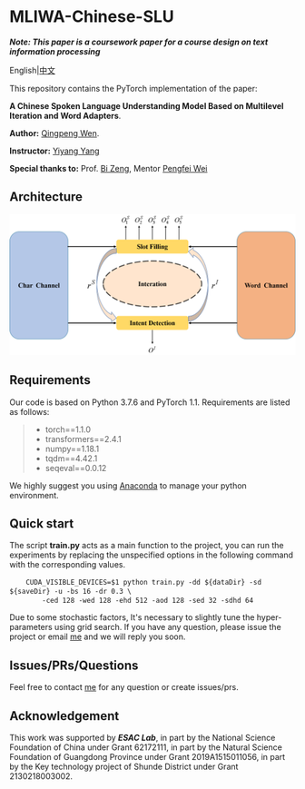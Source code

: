 # MLIWA-Chinese-SLU
***Note: This paper is a coursework paper for a course design on text information processing***

English|[中文](README_CN.md)

This repository contains the PyTorch implementation of the paper: 

****A Chinese Spoken Language Understanding Model Based on Multilevel Iteration and Word Adapters****. 

**Author:** [Qingpeng Wen](mailto:wqp@mail2.gdut.edu.cn). 

**Instructor:** [Yiyang Yang](mailto:yyygou_yang@163.com)

**Special thanks to:** Prof. [Bi Zeng](mailto:zb9215@gdut.edu.cn), Mentor [Pengfei Wei](mailto:wpf@gdut.edu.cn)
## Architecture

<img src="Figures\fig.png">

## Requirements
Our code is based on Python 3.7.6 and PyTorch 1.1. Requirements are listed as follows:
> - torch==1.1.0
> - transformers==2.4.1
> - numpy==1.18.1
> - tqdm==4.42.1
> - seqeval==0.0.12

We highly suggest you using [Anaconda](https://www.anaconda.com) to manage your python environment.

## Quick start
The script **train.py** acts as a main function to the project, you can run the experiments by replacing the unspecified options in the following command with the corresponding values.

```shell
    CUDA_VISIBLE_DEVICES=$1 python train.py -dd ${dataDir} -sd ${saveDir} -u -bs 16 -dr 0.3 \ 
        -ced 128 -wed 128 -ehd 512 -aod 128 -sed 32 -sdhd 64
```

Due to some stochastic factors, It's necessary to slightly tune the hyper-parameters using grid search. If you have any question, please issue the project or email [me](mailto:wqp@mail2.gdut.edu.cn) and we will reply you soon.


## Issues/PRs/Questions 

Feel free to contact [me](mailto:wqp@mail2.gdut.edu.cn) for any question or create issues/prs.

## Acknowledgement
This work was supported by ***ESAC Lab***, in part by the National Science Foundation of China under Grant 62172111, in part by the Natural Science Foundation of Guangdong Province under Grant 2019A1515011056, in part by the Key technology project of Shunde District under Grant 2130218003002.
